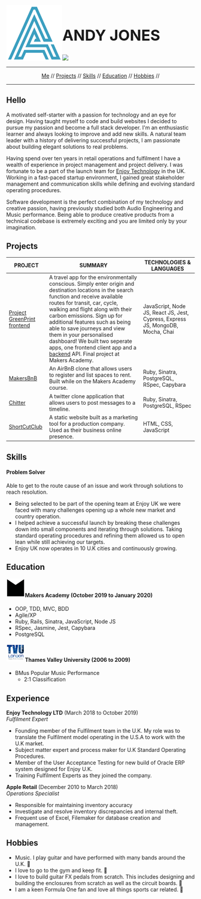 <img src="_imgs/logo.png" height="150px"  align="left" />

<h1 style="font-size: 40px;" align="left">ANDY JONES</h1>

<a href="https://www.linkedin.com/in/andyjonesdev/" target="_blank" >![](https://img.shields.io/badge/LinkedIn-blue?logo=linkedin)</a>
<a href="https://sourcerer.io/jonesandy"><img src="https://img.shields.io/badge/JavaScript-145%20commits-yellow.svg" alt=""></a>
<a href="https://sourcerer.io/jonesandy"><img src="https://img.shields.io/badge/Ruby-329%20commits-red.svg" alt=""></a>
<a href="https://sourcerer.io/jonesandy"><img src="https://img.shields.io/badge/CSS-204%20commits-green.svg" alt=""></a>
<a href="https://sourcerer.io/jonesandy"><img src="https://img.shields.io/badge/HTML-171%20commits-blueviolet.svg" alt=""></a>
<a href="https://sourcerer.io/jonesandy"><img src="https://img.shields.io/badge/SQL-41%20commits-blue.svg" alt=""></a>

----

<div align="center">
  
[Me](#hello) // 
[Projects](#projects) // 
[Skills](#skills) // 
[Education](#education) //
[Hobbies](#hobbies) // 
  
</div>

----

## Hello

A motivated self-starter with a passion for technology and an eye for design. Having taught myself to code and build websites I decided to pursue my passion and become a full stack developer. I'm an enthusiastic learner and always looking to improve and add new skills. A natural team leader with a history of delivering successful projects, I am passionate about building elegant solutions to real problems.

Having spend over ten years in retail operations and fulfilment I have a wealth of experience in project management and project delivery. I was fortunate to be a part of the launch team for [Enjoy Technology](https://www.enjoy.com/en-uk/) in the UK. Working in a fast-paced startup environment, I gained great stakeholder management and communication skills while defining and evolving standard operating procedures.

Software development is the perfect combination of my technology and creative passion, having previously studied both Audio Engineering and Music performance. Being able to produce creative products from a technical codebase is extremely exciting and you are limited only by your imagination.

## Projects

PROJECT | SUMMARY | TECHNOLOGIES & LANGUAGES|
------- | ------- | ------------ | 
[Project GreenPrint frontend](https://github.com/jonesandy/Project_Greenprint_Frontend) | A travel app for the environmentally conscious. Simply enter origin and destination locations in the search function and receive available routes for transit, car, cycle, walking and flight along with their carbon emissions. Sign up for additional features such as being able to save journeys and view them in your personalised dashboard! We built two seperate apps, one frontend client app and a [backend](https://github.com/jonesandy/Project_Greenprint_Backend) API. Final project at Makers Academy. | JavaScript, Node JS, React JS, Jest, Cypress, Express JS, MongoDB, Mocha, Chai|
[MakersBnB](https://github.com/jonesandy/makersbnb) | An AirBnB clone that allows users to register and list spaces to rent. Built while on the Makers Academy course. | Ruby, Sinatra, PostgreSQL, RSpec, Capybara |
[Chitter](https://github.com/jonesandy/chitter-challenge) | A twitter clone application that allows users to post messages to a timeline. | Ruby, Sinatra, PostgreSQL, RSpec |
[ShortCutClub](https://github.com/jonesandy/shortcutclub) | A static website built as a marketing tool for a production company. Used as their business online presence. | HTML, CSS, JavaScript |

## Skills

#### Problem Solver

Able to get to the route cause of an issue and work through solutions to reach resolution.

- Being selected to be part of the opening team at Enjoy UK we were faced with many challenges opening up a whole new market and country operation. 
- I helped achieve a successful launch by breaking these challenges down into small components and iterating through solutions. Taking standard operating procedures and refining them allowed us to open lean while still achieving our targets. 
- Enjoy UK now operates in 10 U.K cities and continuously growing.

## Education
<img src="_imgs/makersacademylogo.png" height="50px" alt="" align="left">
<br />
         
#### Makers Academy (October 2019 to January 2020)

* OOP, TDD, MVC, BDD   
* Agile/XP
* Ruby, Rails, Sinatra, JavaScript, Node JS
* RSpec, Jasmine, Jest, Capybara
* PostgreSQL

<img src="_imgs/tvu.png" height="50px" alt="" align="left">
<br />

#### Thames Valley University (2006 to 2009)

* BMus Popular Music Performance
    * 2:1 Classification


## Experience

**Enjoy Technology LTD** (March 2018 to October 2019)    
*Fulfilment Expert*  
- Founding member of the Fulfilment team in the U.K. My role was to translate the Fulfilment model operating in the U.S.A to work with the U.K market.  
- Subject matter expert and process maker for U.K Standard Operating Procedures.  
- Member of the User Acceptance Testing for new build of Oracle ERP system designed for Enjoy U.K.
- Training Fulfilment Experts as they joined the company.

**Apple Retail** (December 2010 to March 2018)   
*Operations Specialist*  
- Responsible for maintaining inventory accuracy 
- Investigate and resolve inventory discrepancies and internal theft. 
- Frequent use of Excel, Filemaker for database creation and management.

## Hobbies

* Music. I play guitar and have performed with many bands around the U.K. :guitar:
* I love to go to the gym and keep fit. :muscle:
* I love to build guitar FX pedals from scratch. This includes designing and building the enclosures from scratch as well as the circuit boards. :battery:
* I am a keen Formula One fan and love all things sports car related. :red_car:
